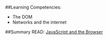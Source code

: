 ##Learning Competencies:
* The DOM
* Networks and the internet
 

##Summary
READ: <a href="http://eloquentjavascript.net/12_browser.html">JavaScript and the Browser</a>